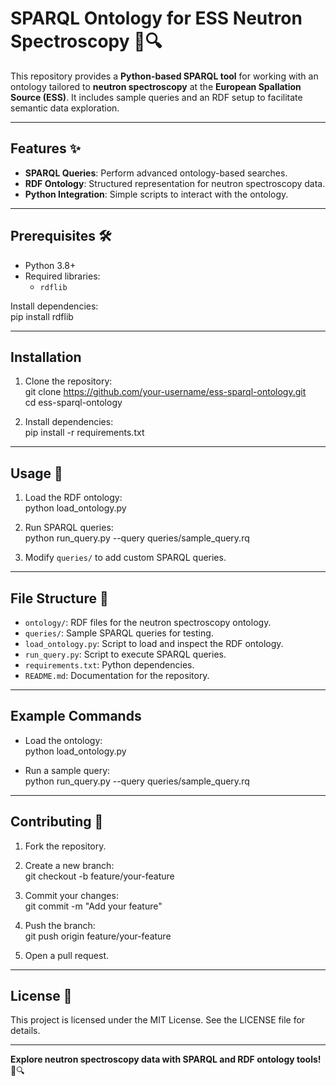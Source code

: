 # SPARQL Ontology for ESS Neutron Spectroscopy 🧪🔍  

This repository provides a **Python-based SPARQL tool** for working with an ontology tailored to **neutron spectroscopy** at the **European Spallation Source (ESS)**. It includes sample queries and an RDF setup to facilitate semantic data exploration.

---

## Features ✨  

- **SPARQL Queries**: Perform advanced ontology-based searches.  
- **RDF Ontology**: Structured representation for neutron spectroscopy data.  
- **Python Integration**: Simple scripts to interact with the ontology.  

---

## Prerequisites 🛠️  

- Python 3.8+  
- Required libraries:
  - `rdflib`  

Install dependencies:  
pip install rdflib  

---

## Installation  

1. Clone the repository:  
   git clone https://github.com/your-username/ess-sparql-ontology.git  
   cd ess-sparql-ontology  

2. Install dependencies:  
   pip install -r requirements.txt  

---

## Usage 🔧  

1. Load the RDF ontology:  
   python load_ontology.py  

2. Run SPARQL queries:  
   python run_query.py --query queries/sample_query.rq  

3. Modify `queries/` to add custom SPARQL queries.  

---

## File Structure 📂  

- `ontology/`: RDF files for the neutron spectroscopy ontology.  
- `queries/`: Sample SPARQL queries for testing.  
- `load_ontology.py`: Script to load and inspect the RDF ontology.  
- `run_query.py`: Script to execute SPARQL queries.  
- `requirements.txt`: Python dependencies.  
- `README.md`: Documentation for the repository.  

---

## Example Commands  

- Load the ontology:  
  python load_ontology.py  

- Run a sample query:  
  python run_query.py --query queries/sample_query.rq  

---

## Contributing 🤝  

1. Fork the repository.  
2. Create a new branch:  
   git checkout -b feature/your-feature  

3. Commit your changes:  
   git commit -m "Add your feature"  

4. Push the branch:  
   git push origin feature/your-feature  

5. Open a pull request.  

---

## License 📝  

This project is licensed under the MIT License. See the LICENSE file for details.  

---

**Explore neutron spectroscopy data with SPARQL and RDF ontology tools!** 🧪🔍  
